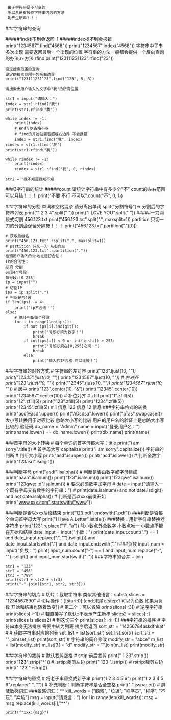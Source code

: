      由于字符串是不可变的
     所以凡是有操作字符串内容的方法
     均产生新串！！！
###字符串的查询
 
#####find找不到会返回-1
#####index找不到会报错
    print("1234567".find("4568"))
    print("1234567".index("4568"))
    字符串中子串多次出现 需要返回最后一个出现的位置
    字符串的方法一般都会提供一个反向查询的办法:r+方法
    rfind
    print("123111231123".rfind("23"))
    
    设定搜索范围的查询
    设定的搜索范围不包括右边界
    print("123111231123".find("123", 5, 8))
    
    请搜索出用户输入的文字中"我"的所有位置
    
    str1 = input("请输入：")
    index = str1.rfind("我")
    print(str1.rfind("我"))
    
    while index != -1:
        print(index)
        # end可以省略不写
        # find的开始位置若超越右边界 不会报错
        index = str1.find("我", index)
    rindex = str1.rfind("我")
    print(str1.rfind("我"))
    
    while rindex != -1:
        print(rindex)
        rindex = str1.rfind("我", 0, rindex)
    
    str2 = "我不知道我知不知
    
###3字符串的统计
#####count
    请统计字符串中有多少个"不"
    count的左右范围可以月结！！！
    print("不要 不行 不可以".count("不", 0, 1))
    
###字符串的分割
    单词和空格混杂 请分离出单词
    split("分割符号")=> 分割后的字符串列表
    print("1 2 3 4".split(" "))
    print("I LOVE YOU".split(" "))
#####一刀两段式切割
    456.123.txt
    print("456.123.txt".split(".", maxsplit=1))
    partition 只切一刀的分割会保留分隔符！！！
    print("456.123.txt".partition(".")[0])
    
    # 获取后缀名
    print("456.123.txt".rsplit(".", maxsplit=1))
    # partition 只切一刀 从右向左
    print("456.123.txt".rpartition("."))
    检测用户输入的ip地址是否合法！
    IP的合法性：
    必须.分割
    必须4个号段
    每号段:[0,255]
    ip = input("")
    # 切割IP
    ips = ip.split(".")
    # 判断是否4段
    if len(ips) != 4:
        print("ip不合法！")
    else:
        # 循环判断每个号段
        for i in range(len(ips)):
            if not ips[i].isdigit():
                print("号段必须为数字！")
                break
            if int(ips[i]) < 0 or int(ips[i]) > 255:
                print("号段必须在[0,255]之间！")
                break
            else:
                print("输入的IP合格 可以连接！")
                
###字符串的对齐方式
    # 字符串的左对齐
    print("123".ljust(10, "*"))
    print("12345".ljust(10, "*"))
    print("1234567".ljust(10, "*"))
    # 右对齐
    print("123".rjust(10, "*"))
    print("12345".rjust(10, "*"))
    print("1234567".rjust(10, "*"))
    # 居中
    print("123".center(10, "&"))
    print("12345".center(10))
    print("1234567".center(10))
    # 补位对齐
    # zfill
    print("1".zfill(5))
    print("12".zfill(5))
    print("123".zfill(5))
    print("1234".zfill(5))
    print("12345".zfill(5))
    # 1 信息
    123 信息
    12 信息
###字符串格式的转换
    print("asd张asd".upper())
    print("ADsdsa".lower())
    print("aTas".swapcase())
    大小写转换用于对等比较
    忽略大小写的比较
    用户的用户名的验证上是忽略大小写比较的
    验证码
    db_name = "Admin"
    name = input("登录用户名：")
    print(name.lower() == db_name.lower())
    print(db_name)
    print(name)
    
###首字母的大小转换
    # 每个单词的首字母都大写：title
    print("i am sorry".title())
    # 首字母大写 capitalize
    print("i am sorry".capitalize())
    字符串的判断
    # 判断大小写
    print("asd".isupper())
    print("asd".islower())
    # 判断全数字
    print("123asd".isdigit())
    
###判断字母
    print("asdf".isalpha())
    # 判断是否由数字或字母组成
    print("aaaa".isalnum())
    print("123".isalnum())
    print("123qwe".isalnum())
    print("123qwe:::d".isalnum())
    # 要求必须数字加字母
    # date = input("请输入一个既有字母又有数字的字符串：")
    # print(date.isalnum() and not date.isdigit() and not date.isalpha())
    # 判断是否以xxx前缀开始
    print("www.xxx.com".startswith("www"))
    
###判断是否以xxx后缀结束
    print("123.pdf".endswith(".pdf"))
###判断是否每个单词首字母大写
    print("I Have A Letter".istitle())
###替换：用新字符串替换老字符串
    print("123".replace("1", "a"))
    除小数点外全数字 小数点唯一 小数点不能在开始和结束
    date_input = input("小数：")
    print(date_input.count(".") == 1 and date_input.replace(".", "").isdigit()) and \
    date_input.startswith(".") and date_input.endswith(".")
###负数
    input_num = input("负数：")
    print(input_num.count("-") == 1 and input_num.replace("-", "").isdigit() and input_num.startswith("-"))
###字符串的合并
    +
    join
    
    str1 = "123"
    str2 = "456"
    str3 = "789"
    print(str1 + str2 + str3)
    print("-".join([str1, str2, str3]))
###字符串的切片
    # 切片：截取字符串 类似其他语言：substr
    slices = "1234567890"
    # 切片操作：[[start:0]:(end:末尾):[step:1 可以为负数 如果为负数 开始和结束也随着改变]]
    # 第二个：可以省略
    print(slices[::3])
    # 逆序字符串
    print(slices[::-1])
    # 若直接写了默认::不表示产生新串
    slices2 = slices[::]
    print(slices is slices2)
    # 到这切三个
    print(slices[:-4:-1])
###字符串的排序
    # 字符串本身无法排序 需要中转为列表 排序后返回
    sort_str = "14256784askdfhkaf"
    # # 获取字符串对应的列表
    set_list = list(sort_str)
    set_list.sort()
    sort_str = "".join(set_list)
    print(sort_str)
    # 字符串的简介修改
    modify_str = "abce"
    m_list = list(modify_str)
    m_list[3] = "d"
    modify_str = "".join(m_list)
    print(modify_str)

###字符串的裁剪
    # 默认裁剪空格
    # srtip:前后裁剪
    print("   1    23".strip())
    print("**123**".strip("*"))
    # lsrtip:裁剪左边
    print("  123  ".lstrip())
    # rstrip:裁剪右边
    print("  123  ".rstrip())

###字符串的替换
    # 将老子串替换成新子串
    print("1  2  3  4    5  6")
    print("1  2  3  4    5  6".replace(" ", ""))
    # 补充判断：判断字符串是否全空格
    print("      ".isspace())
    # 屏蔽敏感词汇
###敏感词汇：**
    kill_words = ["脑残", "垃圾", "程序员", "程序", "不玩", "弃坑"]
    msg = input("请发言：")
    for i in range(len(kill_words)):
        msg = msg.replace(kill_words[i],"**")
    
    print(f"xxx:{msg}")